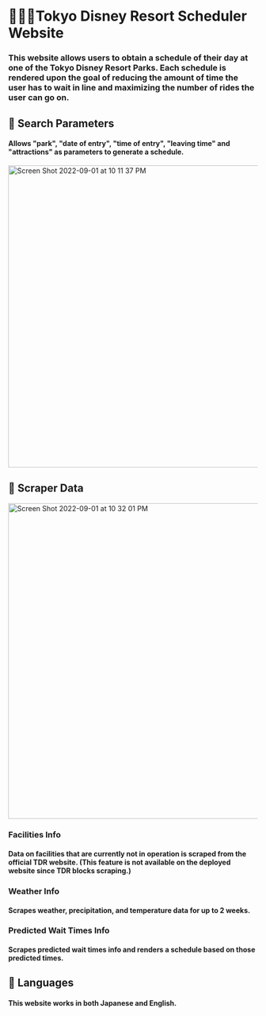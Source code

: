 # 🎡🎢🎠Tokyo Disney Resort Scheduler Website
### This website allows users to obtain a schedule of their day at one of the Tokyo Disney Resort Parks. Each schedule is rendered upon the goal of reducing the amount of time the user has to wait in line and maximizing the number of rides the user can go on.

## 🐚 Search Parameters
#### Allows "park", "date of entry", "time of entry", "leaving time" and "attractions" as parameters to generate a schedule.
<img width="609" alt="Screen Shot 2022-09-01 at 10 11 37 PM" src="https://user-images.githubusercontent.com/27670355/187922173-0d72d0db-7757-4a19-8ef9-6669bf4e92e6.png">

## 🦞 Scraper Data
<img width="636" alt="Screen Shot 2022-09-01 at 10 32 01 PM" src="https://user-images.githubusercontent.com/27670355/187926812-5b6e77b5-7c89-418c-8b66-45a157c8a5f4.png">

### Facilities Info
#### Data on facilities that are currently not in operation is scraped from the official TDR website. (This feature is not available on the deployed website since TDR blocks scraping.)

### Weather Info
#### Scrapes weather, precipitation, and temperature data for up to 2 weeks.

### Predicted Wait Times Info
#### Scrapes predicted wait times info and renders a schedule based on those predicted times.


## 🐠 Languages
#### This website works in both Japanese and English.